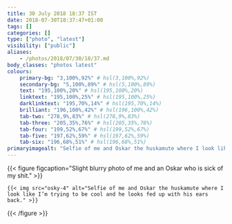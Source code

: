 ```yaml
---
title: 30 July 2018 18:37 IST
date: 2018-07-30T18:37:47+01:00
tags: []
categories: []
type: ["photo", "latest"]
visibility: ["public"]
aliases:
    - /photos/2018/07/30/18/37.md
body_classes: "photos latest"
colours:
    primary-bg: "3,100%,92%" # hsl(3,100%,92%)
    secondary-bg: "5,100%,89%" # hsl(5,100%,89%)
    text: "195,100%,20%" # hsl(195,100%,20%)
    linktext: "195,100%,25%" # hsl(195,100%,25%)
    darklinktext: "195,70%,14%" # hsl(195,70%,14%)
    brilliant: "196,100%,42%" # hsl(196,100%,42%)
    tab-two: "278,9%,83%" # hsl(278,9%,83%)
    tab-three: "205,35%,76%" # hsl(205,35%,76%)
    tab-four: "199,52%,67%" # hsl(199,52%,67%)
    tab-five: "197,62%,59%" # hsl(197,62%,59%)
    tab-six: "196,68%,51%" # hsl(196,68%,51%)
primaryimagealt: "Selfie of me and Oskar the huskamute where I look like I’m trying to be cool and he looks fed up with his ears back."
---
```


{{< figure figcaption="Slight blurry photo of me and an Oskar who is sick of my shit." >}}

    {{< img src="osky-4" alt="Selfie of me and Oskar the huskamute where I look like I’m trying to be cool and he looks fed up with his ears back." >}}

{{< /figure >}}
